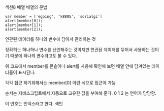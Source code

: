 섹션8 배열
배열의 문법
```
var member = ['egoing', 'k8805', 'sorialgi']
alert(member[0]);
alert(member[1]);
alert(member[2]);
```

연관된 데이터를 하나의 변수에 담아서 관리하는 것

정확히는 하나하나 변수를 선언해주는 것이지만 연관된 데이터를 묶어서 사용하는 것이기 때문에 하나의 변수라고도 볼 수 있다.

위 코드에서 member를 콘솔이나 alert를 사용해 확인해 보면 배열 안에 담겨있는 데이터들이 표시된다.

각각 접근 하기위해서는 member[0] 이런 식으로 접근이 가능

순서는 자바스크립트에서 자동으로 고유한 값을 부여해 준다. 0 1 2 는 언어가 담당함. 

이 번호는 인덱스라고 한다. 색인
